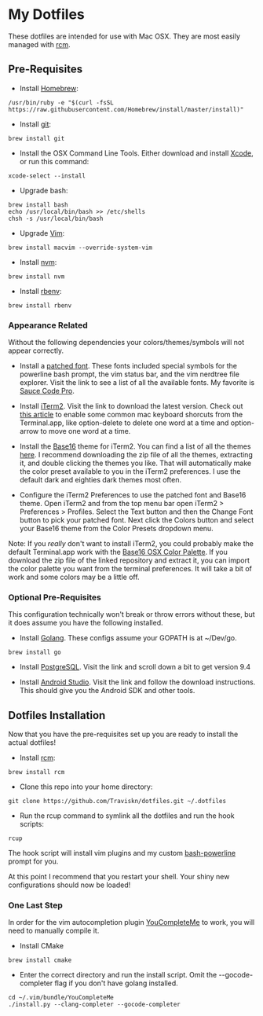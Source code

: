 # My Dotfiles

These dotfiles are intended for use with Mac OSX.
They are most easily managed with [rcm](https://github.com/thoughtbot/rcm).

## Pre-Requisites
- Install [Homebrew](http://brew.sh/):
```shell
/usr/bin/ruby -e "$(curl -fsSL https://raw.githubusercontent.com/Homebrew/install/master/install)"
```

- Install [git](https://git-scm.com/):
```shell
brew install git
```

- Install the OSX Command Line Tools.
Either download and install [Xcode](https://developer.apple.com/xcode/download/), or run this command:
```shell
xcode-select --install
```

- Upgrade bash:
```shell
brew install bash
echo /usr/local/bin/bash >> /etc/shells
chsh -s /usr/local/bin/bash
```

- Upgrade [Vim](http://macvim-dev.github.io/macvim/):
```shell
brew install macvim --override-system-vim
```

- Install [nvm](https://github.com/creationix/nvm):
```shell
brew install nvm
```

- Install [rbenv](https://github.com/rbenv/rbenv):
```shell
brew install rbenv
```

### Appearance Related
Without the following dependencies your colors/themes/symbols will not appear correctly.

- Install a [patched font](https://github.com/ryanoasis/nerd-fonts).  These fonts included special symbols for the powerline bash prompt, the vim status bar, and the vim nerdtree file explorer.
Visit the link to see a list of all the available fonts.  My favorite is [Sauce Code Pro](https://github.com/ryanoasis/nerd-fonts/raw/master/patched-fonts/SourceCodePro/Regular/complete/Sauce%20Code%20Pro%20Nerd%20Font%20Complete%20Mono.ttf).

- Install [iTerm2](https://www.iterm2.com/version3.html).
Visit the link to download the latest version.  Check out [this article](http://elweb.co/making-iterm-2-work-with-normal-mac-osx-keyboard-shortcuts/) to enable some common mac keyboard shorcuts from the Terminal.app, like option-delete to delete one word at a time and option-arrow to move one word at a time.

- Install the [Base16](https://chriskempson.github.io/base16/) theme for iTerm2.  You can find a list of all the themes [here](https://github.com/chriskempson/base16-iterm2).  I recommend downloading the zip file of all the themes, extracting it, and double clicking the themes you like.  That will automatically make the color preset available to you in the iTerm2 preferences.  I use the default dark and eighties dark themes most often.

- Configure the iTerm2 Preferences to use the patched font and Base16 theme.  Open iTerm2 and from the top menu bar open iTerm2 > Preferences > Profiles.  Select the Text button and then the Change Font button to pick your patched font.  Next click the Colors button and select your Base16 theme from the Color Presets dropdown menu.

Note: If you _really_ don't want to install iTerm2, you could probably make the default Terminal.app work with the [Base16 OSX Color Palette](https://github.com/chriskempson/base16-osx-color-palette).  If you download the zip file of the linked repository and extract it, you can import the color palette you want from the terminal preferences.  It will take a bit of work and some colors may be a little off.

### Optional Pre-Requisites
This configuration technically won't break or throw errors without these, but it does assume you have the following installed.

- Install [Golang](https://golang.org/).
These configs assume your GOPATH is at ~/Dev/go.
```shell
brew install go
```

- Install [PostgreSQL](http://postgresapp.com/).
Visit the link and scroll down a bit to get version 9.4

- Install [Android Studio](https://developer.android.com/studio/index.html).
Visit the link and follow the download instructions.  This should give you the Android SDK and other tools.

## Dotfiles Installation
Now that you have the pre-requisites set up you are ready to install the actual dotfiles!
- Install [rcm](https://github.com/thoughtbot/rcm):
```shell
brew install rcm
```
- Clone this repo into your home directory:
```shell
git clone https://github.com/Traviskn/dotfiles.git ~/.dotfiles
```
- Run the rcup command to symlink all the dotfiles and run the hook scripts:
```shell
rcup
```

The hook script will install vim plugins and my custom [bash-powerline](https://github.com/traviskn/bash-powerline) prompt for you.

At this point I recommend that you restart your shell.  Your shiny new configurations should now be loaded!

### One Last Step
In order for the vim autocompletion plugin [YouCompleteMe](https://valloric.github.io/YouCompleteMe/) to work, you will need to manually compile it.
- Install CMake
```shell
brew install cmake
```

- Enter the correct directory and run the install script. Omit the --gocode-completer flag if you don't have golang installed.
```shell
cd ~/.vim/bundle/YouCompleteMe
./install.py --clang-completer --gocode-completer
```

